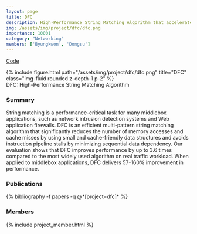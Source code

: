 ```yaml
---
layout: page
title: DFC
description: High-Performance String Matching Algorithm that accelerates network middlebox applications
img: /assets/img/project/dfc/dfc.png
importance: 10001
category: "Networking"
members: ['Byungkwon', 'Dongsu']
---
```


<p class="profile-buttons">
    <a class="btn z-depth-0" href="https://github.com/nfsp3k/dfc">Code</a>
</p>

<div class="row justify-content-sm-center">
    <div class="col-md mt-3 col-md-6">
        {% include figure.html path="/assets/img/project/dfc/dfc.png" title="DFC" class="img-fluid rounded z-depth-1 p-2" %}
        <div class="caption">
            DFC: High-Performance String Matching Algorithm
        </div>
    </div>
</div>



<h3>Summary</h3>
String matching is a performance-critical task for many middlebox applications, such as network intrusion detection systems and Web application firewalls. DFC is an efficient multi-pattern string matching algorithm that significantly reduces the number of memory accesses and cache misses by using small and cache-friendly data structures and avoids instruction pipeline stalls by minimizing sequential data dependency. Our evaluation shows that DFC improves performance by up to 3.6 times compared to the most widely used algorithm on real traffic workload. When applied to middlebox applications, DFC delivers 57-160% improvement in performance.



<h3>Publications</h3>
<div class="publications">
{% bibliography -f papers -q @*[project=dfc]* %}
</div>

<h3>Members</h3>
{% include project_member.html %}
